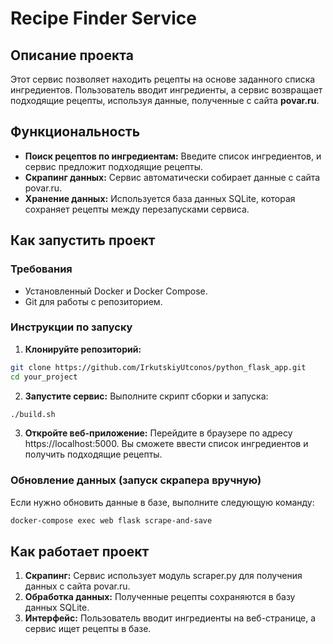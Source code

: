 # Recipe Finder Service

## Описание проекта

Этот сервис позволяет находить рецепты на основе заданного списка ингредиентов. Пользователь вводит ингредиенты, а сервис возвращает подходящие рецепты, используя данные, полученные с сайта **povar.ru**.

## Функциональность

- **Поиск рецептов по ингредиентам:** Введите список ингредиентов, и сервис предложит подходящие рецепты.
- **Скрапинг данных:** Сервис автоматически собирает данные с сайта povar.ru.
- **Хранение данных:** Используется база данных SQLite, которая сохраняет рецепты между перезапусками сервиса.

## Как запустить проект

### Требования

- Установленный Docker и Docker Compose.
- Git для работы с репозиторием.

### Инструкции по запуску

1. **Клонируйте репозиторий:**
```bash
git clone https://github.com/IrkutskiyUtconos/python_flask_app.git
cd your_project
```
2. **Запустите сервис:**
Выполните скрипт сборки и запуска:
```bash
./build.sh
```
3. **Откройте веб-приложение:** Перейдите в браузере по адресу https://localhost:5000. Вы сможете ввести список ингредиентов и получить подходящие рецепты.

### Обновление данных (запуск скрапера вручную)
Если нужно обновить данные в базе, выполните следующую команду:
```bash
docker-compose exec web flask scrape-and-save
```

## Как работает проект
1. **Скрапинг:** Сервис использует модуль scraper.py для получения данных с сайта povar.ru.
2. **Обработка данных:** Полученные рецепты сохраняются в базу данных SQLite.
3. **Интерфейс:** Пользователь вводит ингредиенты на веб-странице, а сервис ищет рецепты в базе.